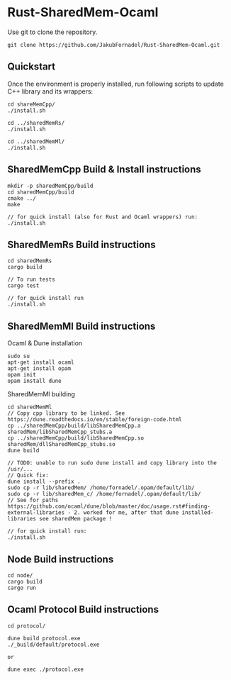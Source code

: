 # Rust-SharedMem-Ocaml
Use git to clone the repository. 
```Shell 
git clone https://github.com/JakubFornadel/Rust-SharedMem-Ocaml.git 
```

## Quickstart
Once the environment is properly installed, run following scripts to update C++ library and its wrappers:
```Shell 
cd shareMemCpp/
./install.sh

cd ../sharedMemRs/
./install.sh

cd ../sharedMemMl/
./install.sh
```

## SharedMemCpp Build & Install instructions
```Shell 
mkdir -p sharedMemCpp/build
cd sharedMemCpp/build
cmake ../
make

// for quick install (also for Rust and Ocaml wrappers) run:
./install.sh
```

## SharedMemRs Build instructions
```Shell 
cd sharedMemRs
cargo build

// To run tests
cargo test

// for quick install run
./install.sh
```

## SharedMemMl Build instructions 
Ocaml & Dune installation
```Shell 
sudo su
apt-get install ocaml
apt-get install opam
opam init
opam install dune 
```

SharedMemMl building
```Shell 
cd sharedMemMl
// Copy cpp library to be linked. See https://dune.readthedocs.io/en/stable/foreign-code.html  
cp ../sharedMemCpp/build/libSharedMemCpp.a sharedMem/libSharedMemCpp_stubs.a  
cp ../sharedMemCpp/build/libSharedMemCpp.so sharedMem/dllSharedMemCpp_stubs.so
dune build

// TODO: unable to run sudo dune install and copy library into the /usr/...
// Quick fix:
dune install --prefix .
sudo cp -r lib/sharedMem/ /home/fornadel/.opam/default/lib/
sudo cp -r lib/sharedMem_c/ /home/fornadel/.opam/default/lib/
// See for paths https://github.com/ocaml/dune/blob/master/doc/usage.rst#finding-external-libraries - 2. worked for me, after that dune installed-libraries see sharedMem package !

// for quick install run:
./install.sh
```

## Node Build instructions
```Shell 
cd node/
cargo build
cargo run
```

## Ocaml Protocol Build instructions
```Shell 
cd protocol/

dune build protocol.exe
./_build/default/protocol.exe

or

dune exec ./protocol.exe
```



